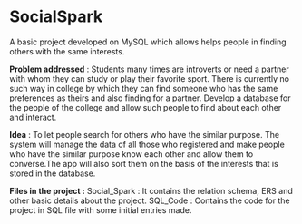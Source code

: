 # SocialSpark
A basic project developed on MySQL which allows helps people in finding others with the same interests.

**Problem addressed** : Students many times are introverts or need a partner with whom they can study or play their favorite sport. There is currently no such way in college by which they can find someone who has the same preferences as theirs and also finding for a partner. Develop a database for the people of the college and allow such people to find about each other and interact.

**Idea** : To let people search for others who have the similar purpose. The system will manage the data of all those who registered and make people who have the similar purpose know each other and allow them to converse.The app will also sort them on the basis of the interests that is stored in the database.

**Files in the project :**
Social_Spark : It contains the relation schema, ERS and other basic details about the project.
SQL_Code : Contains the code for the project in SQL file with some initial entries made.

